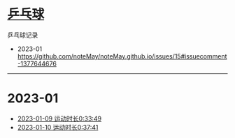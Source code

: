 # [乒乓球](https://github.com/noteMay/noteMay.github.io/issues/15)

乒乓球记录

- 2023-01 https://github.com/noteMay/noteMay.github.io/issues/15#issuecomment-1377644676

---

# 2023-01

- [2023-01-09 运动时长0:33:49](https://9852.ru/images/2023/01/10/20230111015803.jpg)
- [2023-01-10 运动时长0:37:41](https://9852.ru/images/2023/01/10/20230111015757.jpg)